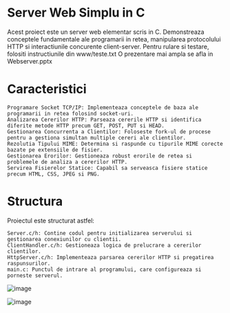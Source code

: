 # Server Web Simplu in C

Acest proiect este un server web elementar scris in C. 
Demonstreaza conceptele fundamentale ale programarii in retea, manipularea protocolului HTTP si interactiunile concurente client-server.
Pentru rulare si testare, folositi instructiunile din www/teste.txt
O prezentare mai ampla se afla in Webserver.pptx

# Caracteristici

    Programare Socket TCP/IP: Implementeaza conceptele de baza ale programarii in retea folosind socket-uri.
    Analizarea Cererilor HTTP: Parseaza cererile HTTP si identifica diferite metode HTTP precum GET, POST, PUT si HEAD.
    Gestionarea Concurrenta a Clientilor: Foloseste fork-ul de procese pentru a gestiona simultan multiple cereri ale clientilor.
    Rezolutia Tipului MIME: Determina si raspunde cu tipurile MIME corecte bazate pe extensiile de fisier.
    Gestionarea Erorilor: Gestioneaza robust erorile de retea si problemele de analiza a cererilor HTTP.
    Servirea Fisierelor Statice: Capabil sa serveasca fisiere statice precum HTML, CSS, JPEG si PNG.

# Structura

Proiectul este structurat astfel:

    Server.c/h: Contine codul pentru initializarea serverului si gestionarea conexiunilor cu clientii.
    ClientHandler.c/h: Gestioneaza logica de prelucrare a cererilor clientilor.
    HttpServer.c/h: Implementeaza parsarea cererilor HTTP si pregatirea raspunsurilor.
    main.c: Punctul de intrare al programului, care configureaza si porneste serverul.

![image](https://github.com/Epure-Tofanel-Carlo/C-Webserver/assets/129178776/77df2bac-70e8-4050-b049-45d2d64ed569)

![image](https://github.com/Epure-Tofanel-Carlo/C-Webserver/assets/129178776/8decf344-c8ae-4298-b67d-abda242e0996)



